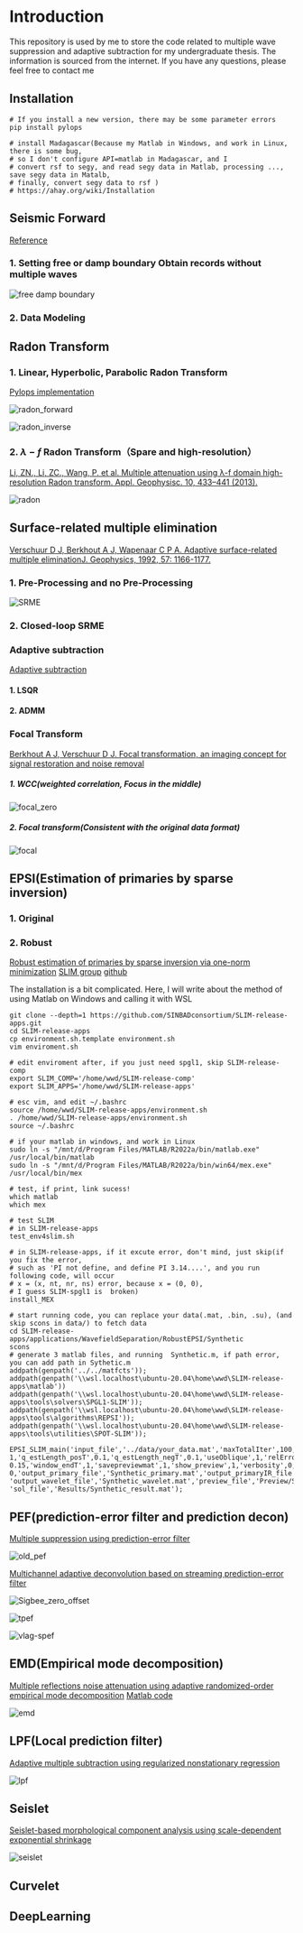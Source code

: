 # Introduction

This repository is used by me to store the code related to multiple wave suppression and adaptive subtraction for my undergraduate thesis. The information is sourced from the internet. If you have any questions, please feel free to contact me

## Installation

```
# If you install a new version, there may be some parameter errors
pip install pylops 
```

```
# install Madagascar(Because my Matlab in Windows, and work in Linux, there is some bug,
# so I don't configure API=matlab in Madagascar, and I
# convert rsf to segy, and read segy data in Matlab, processing ..., save segy data in Matalb,
# finally, convert segy data to rsf )
# https://ahay.org/wiki/Installation
```


## Seismic Forward

[Reference](https://github.com/DIG-Kaust/Adaptive-subtraction/blob/master/notebooks/Data_Modeling.ipynb)

### 1. Setting free or damp boundary Obtain records without multiple waves

![free damp boundary](https://github.com/Lipeng-Lai/Mutiples_Suppression/blob/main/images/free_damp_boundary.png)

### 2. Data Modeling

## Radon Transform

### 1. Linear, Hyperbolic, Parabolic Radon Transform

[Pylops implementation](https://pylops.readthedocs.io/en/stable/api/generated/pylops.signalprocessing.FourierRadon2D.html)

![radon_forward](https://github.com/Lipeng-Lai/Mutiples_Suppression/blob/main/images/radon_forward.png)

![radon_inverse](https://github.com/Lipeng-Lai/Mutiples_Suppression/blob/main/images/radon_inverse.png)

### 2. $\lambda-f$ Radon Transform（Spare and high-resolution）

[Li, ZN., Li, ZC., Wang, P. et al. Multiple attenuation using λ-f domain high-resolution Radon transform. Appl. Geophysisc. 10, 433–441 (2013).](https://doi.org/10.1007/s11770-013-0405-1)

![radon](https://github.com/Lipeng-Lai/Mutiples_Suppression/blob/main/images/radon.png)


## Surface-related multiple elimination

[Verschuur D J, Berkhout A J, Wapenaar C P A. Adaptive surface-related multiple eliminationJ. Geophysics, 1992, 57: 1166-1177.](https://library.seg.org/doi/abs/10.1190/1.1443330)

### 1. Pre-Processing and no Pre-Processing

![SRME](https://github.com/Lipeng-Lai/Mutiples_Suppression/blob/main/images/SRME.png)

### 2. Closed-loop SRME

### Adaptive subtraction

[Adaptive subtraction](https://github.com/DIG-Kaust/Adaptive-subtraction/blob/master/notebooks/Adaptive_Subtraction.ipynb)
#### 1.  LSQR

#### 2.  ADMM

### Focal Transform

[Berkhout A J, Verschuur D J. Focal transformation, an imaging concept for signal restoration and noise removal](https://library.seg.org/doi/abs/10.1190/1.2356996)

##### 1. WCC(weighted correlation, Focus in the middle) 

![focal_zero](https://github.com/Lipeng-Lai/Mutiples_Suppression/blob/main/images/focal_zero.png)

##### 2. Focal transform(Consistent with the original data format)

![focal](https://github.com/Lipeng-Lai/Mutiples_Suppression/blob/main/images/focal.png)

## EPSI(Estimation of primaries by sparse inversion)

### 1. Original

### 2. Robust 
[Robust estimation of primaries by sparse inversion via one-norm minimization](https://library.seg.org/doi/10.1190/geo2012-0097.1)
[SLIM group](https://slim.gatech.edu/SoftwareDemos/applications/WavefieldSeparation/RobustEPSI/example.html)
[github](https://github.com/SINBADconsortium/SLIM-release-apps)

The installation is a bit complicated. Here, I will write about the method of using Matlab on Windows and calling it with WSL

```
git clone --depth=1 https://github.com/SINBADconsortium/SLIM-release-apps.git
cd SLIM-release-apps
cp environment.sh.template environment.sh
vim enviroment.sh

# edit enviroment after, if you just need spgl1, skip SLIM-release-comp
export SLIM_COMP='/home/wwd/SLIM-release-comp'
export SLIM_APPS='/home/wwd/SLIM-release-apps'

# esc vim, and edit ~/.bashrc
source /home/wwd/SLIM-release-apps/environment.sh
. /home/wwd/SLIM-release-apps/environment.sh
source ~/.bashrc
```

```
# if your matlab in windows, and work in Linux
sudo ln -s "/mnt/d/Program Files/MATLAB/R2022a/bin/matlab.exe" /usr/local/bin/matlab
sudo ln -s "/mnt/d/Program Files/MATLAB/R2022a/bin/win64/mex.exe" /usr/local/bin/mex

# test, if print, link sucess!
which matlab
which mex
```

```
# test SLIM
# in SLIM-release-apps
test_env4slim.sh

# in SLIM-release-apps, if it excute error, don't mind, just skip(if you fix the error,
# such as 'PI not define, and define PI 3.14....', and you run following code, will occur
# x = (x, nt, nr, ns) error, because x = (0, 0),
# I guess SLIM-spgl1 is  broken) 
install_MEX

# start running code, you can replace your data(.mat, .bin, .su), (and skip scons in data/) to fetch data
cd SLIM-release-apps/applications/WavefieldSeparation/RobustEPSI/Synthetic
scons
# generate 3 matlab files, and running  Synthetic.m, if path error, you can add path in Sythetic.m
addpath(genpath('../../matfcts'));
addpath(genpath('\\wsl.localhost\ubuntu-20.04\home\wwd\SLIM-release-apps\matlab'))
addpath(genpath('\\wsl.localhost\ubuntu-20.04\home\wwd\SLIM-release-apps\tools\solvers\SPGL1-SLIM'));
addpath(genpath('\\wsl.localhost\ubuntu-20.04\home\wwd\SLIM-release-apps\tools\algorithms\REPSI'));
addpath(genpath('\\wsl.localhost\ubuntu-20.04\home\wwd\SLIM-release-apps\tools\utilities\SPOT-SLIM'));

EPSI_SLIM_main('input_file','../data/your_data.mat','maxTotalIter',100,'padtime',11,'topmuteT',
1,'q_estLength_posT',0.1,'q_estLength_negT',0.1,'useOblique',1,'relError',0.05,'window_startT',
0.15,'window_endT',1,'savepreviewmat',1,'show_preview',1,'verbosity',0,'useSparsity',0,'parallel',
0,'output_primary_file','Synthetic_primary.mat','output_primaryIR_file','Synthetic_primaryIR.mat',
'output_wavelet_file','Synthetic_wavelet.mat','preview_file','Preview/Synthetic_preview.mat',
'sol_file','Results/Synthetic_result.mat');

```

## PEF(prediction-error filter and prediction decon)

[Multiple suppression using prediction-error filter](https://ahay.org/RSF/book/sep/pefmult/paper_html/)

![old_pef](https://github.com/Lipeng-Lai/Mutiples_Suppression/blob/main/images/old_pef.png)

[Multichannel adaptive deconvolution based on streaming prediction-error filter](https://ahay.org/RSF/book/jlu/spefdecon/paper_html/paper.html)

![Sigbee_zero_offset](https://github.com/Lipeng-Lai/Mutiples_Suppression/blob/main/images/sigbee_zero_offset.png)

![tpef](https://github.com/Lipeng-Lai/Mutiples_Suppression/blob/main/images/tpef.png)

![vlag-spef](https://github.com/Lipeng-Lai/Mutiples_Suppression/blob/main/images/vlag-spef.png)

## EMD(Empirical mode decomposition)
[Multiple reflections noise attenuation using adaptive randomized-order empirical mode decomposition](https://ahay.org/RSF/book/tccs/demulemd/paper_html/paper.html)
[Matlab code](https://github.com/chenyk1990/reproducible_research/tree/795d2e2217f21261a0372abc5f503a1d6b601fc6/demulemd)

![emd](https://github.com/Lipeng-Lai/Mutiples_Suppression/blob/main/images/emd.png)


## LPF(Local prediction filter)

[Adaptive multiple subtraction using regularized nonstationary regression](https://ahay.org/RSF/book/tccs/lpf/paper_html/paper.html)

![lpf](https://github.com/Lipeng-Lai/Mutiples_Suppression/blob/main/images/lpf.png)

## Seislet

[Seislet-based morphological component analysis using scale-dependent exponential shrinkage](https://ahay.org/RSF/book/xjtu/mcaseislet/paper_html/paper.html)

![seislet](https://github.com/Lipeng-Lai/Mutiples_Suppression/blob/main/images/seislet.png)

## Curvelet


## DeepLearning


